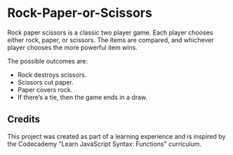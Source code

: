 # Rock-Paper-or-Scissors

Rock paper scissors is a classic two player game. Each player chooses either rock, paper, or scissors. The items are compared, and whichever player chooses the more powerful item wins.

The possible outcomes are:
- Rock destroys scissors.
- Scissors cut paper.
- Paper covers rock.
- If there’s a tie, then the game ends in a draw.

## Credits
This project was created as part of a learning experience and is inspired by the Codecademy "Learn JavaScript Syntax: Functions" curriculum.
